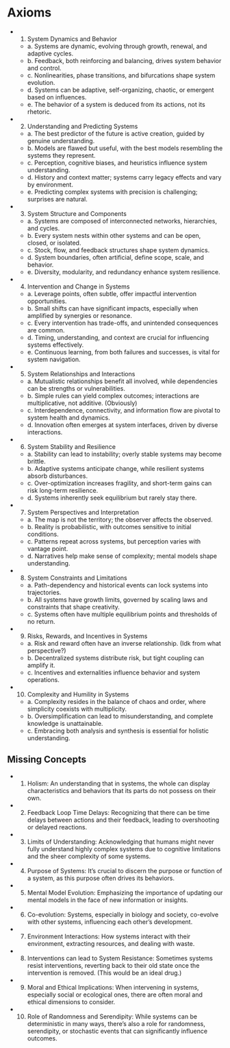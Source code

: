 # Axioms   

- 1. System Dynamics and Behavior 
    - a. Systems are dynamic, evolving through growth, renewal, and adaptive cycles.
    - b. Feedback, both reinforcing and balancing, drives system behavior and control.
    - c. Nonlinearities, phase transitions, and bifurcations shape system evolution.
    - d. Systems can be adaptive, self-organizing, chaotic, or emergent based on influences.
    - e. The behavior of a system is deduced from its actions, not its rhetoric.

- 2. Understanding and Predicting Systems
    - a. The best predictor of the future is active creation, guided by genuine understanding.
    - b. Models are flawed but useful, with the best models resembling the systems they represent.
    - c. Perception, cognitive biases, and heuristics influence system understanding.
    - d. History and context matter; systems carry legacy effects and vary by environment.
    - e. Predicting complex systems with precision is challenging; surprises are natural.

- 3. System Structure and Components
    - a. Systems are composed of interconnected networks, hierarchies, and cycles.
    - b. Every system nests within other systems and can be open, closed, or isolated.
    - c. Stock, flow, and feedback structures shape system dynamics.
    - d. System boundaries, often artificial, define scope, scale, and behavior.
    - e. Diversity, modularity, and redundancy enhance system resilience.

- 4. Intervention and Change in Systems
    - a. Leverage points, often subtle, offer impactful intervention opportunities.
    - b. Small shifts can have significant impacts, especially when amplified by synergies or resonance.
    - c. Every intervention has trade-offs, and unintended consequences are common.
    - d. Timing, understanding, and context are crucial for influencing systems effectively.
    - e. Continuous learning, from both failures and successes, is vital for system navigation.

- 5. System Relationships and Interactions
    - a. Mutualistic relationships benefit all involved, while dependencies can be strengths or vulnerabilities.
    - b. Simple rules can yield complex outcomes; interactions are multiplicative, not additive. (Obviously)
    - c. Interdependence, connectivity, and information flow are pivotal to system health and dynamics.
    - d. Innovation often emerges at system interfaces, driven by diverse interactions.

- 6. System Stability and Resilience
    - a. Stability can lead to instability; overly stable systems may become brittle.
    - b. Adaptive systems anticipate change, while resilient systems absorb disturbances.
    - c. Over-optimization increases fragility, and short-term gains can risk long-term resilience.
    - d. Systems inherently seek equilibrium but rarely stay there.

- 7. System Perspectives and Interpretation
    - a. The map is not the territory; the observer affects the observed.
    - b. Reality is probabilistic, with outcomes sensitive to initial conditions.
    - c. Patterns repeat across systems, but perception varies with vantage point.
    - d. Narratives help make sense of complexity; mental models shape understanding.

- 8. System Constraints and Limitations
    - a. Path-dependency and historical events can lock systems into trajectories.
    - b. All systems have growth limits, governed by scaling laws and constraints that shape creativity.
    - c. Systems often have multiple equilibrium points and thresholds of no return.

- 9. Risks, Rewards, and Incentives in Systems
    - a. Risk and reward often have an inverse relationship. (Idk from what perspective?)
    - b. Decentralized systems distribute risk, but tight coupling can amplify it.
    - c. Incentives and externalities influence behavior and system operations.

- 10. Complexity and Humility in Systems
    - a. Complexity resides in the balance of chaos and order, where simplicity coexists with multiplicity.
    - b. Oversimplification can lead to misunderstanding, and complete knowledge is unattainable.
    - c. Embracing both analysis and synthesis is essential for holistic understanding.

## Missing Concepts

- 1. Holism: An understanding that in systems, the whole can display characteristics and behaviors that its parts do not possess on their own.

- 2. Feedback Loop Time Delays: Recognizing that there can be time delays between actions and their feedback, leading to overshooting or delayed reactions.

- 3. Limits of Understanding: Acknowledging that humans might never fully understand highly complex systems due to cognitive limitations and the sheer complexity of some systems.

- 4. Purpose of Systems: It’s crucial to discern the purpose or function of a system, as this purpose often drives its behaviors.

- 5. Mental Model Evolution: Emphasizing the importance of updating our mental models in the face of new information or insights.

- 6. Co-evolution: Systems, especially in biology and society, co-evolve with other systems, influencing each other’s development.

- 7. Environment Interactions: How systems interact with their environment, extracting resources, and dealing with waste.

- 8. Interventions can lead to System Resistance: Sometimes systems resist interventions, reverting back to their old state once the intervention is removed. (This would be an ideal drug.)

- 9. Moral and Ethical Implications: When intervening in systems, especially social or ecological ones, there are often moral and ethical dimensions to consider.

- 10. Role of Randomness and Serendipity: While systems can be deterministic in many ways, there’s also a role for randomness, serendipity, or stochastic events that can significantly influence outcomes.
